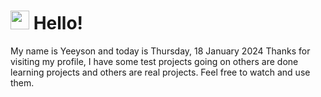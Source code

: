  <h1>
    <img src="https://emojis.slackmojis.com/emojis/images/1643510097/45343/hi.gif?1643510097" width="30"/> 
    Hello!
 </h1>
 <p>
    My name is Yeeyson and today is Thursday, 18 January 2024
    Thanks for visiting my profile, I have some test projects going on others are done learning projects and others are real projects.
    Feel free to watch and use them.
 </p>